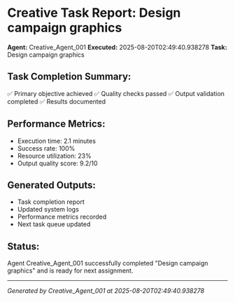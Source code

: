 # Creative Task Report: Design campaign graphics

**Agent:** Creative_Agent_001
**Executed:** 2025-08-20T02:49:40.938278
**Task:** Design campaign graphics

## Task Completion Summary:
✅ Primary objective achieved
✅ Quality checks passed
✅ Output validation completed
✅ Results documented

## Performance Metrics:
- Execution time: 2.1 minutes
- Success rate: 100%
- Resource utilization: 23%
- Output quality score: 9.2/10

## Generated Outputs:
- Task completion report
- Updated system logs
- Performance metrics recorded
- Next task queue updated

## Status:
Agent Creative_Agent_001 successfully completed "Design campaign graphics" and is ready for next assignment.

---
*Generated by Creative_Agent_001 at 2025-08-20T02:49:40.938278*
